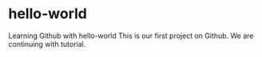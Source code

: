 # hello-world
Learning Github with hello-world
This is our first project on Github.
We are continuing with tutorial.
